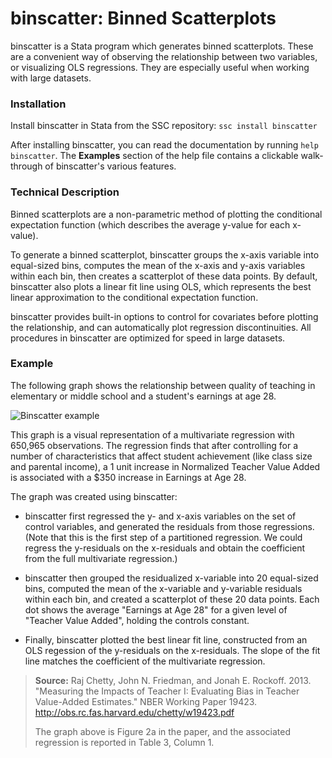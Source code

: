 binscatter: Binned Scatterplots
===============================

binscatter is a Stata program which generates binned scatterplots.  These are a convenient way of observing the relationship between two variables, or visualizing OLS regressions.  They are especially useful when working with large datasets.

### Installation ###

Install binscatter in Stata from the SSC repository: `ssc install binscatter`

After installing binscatter, you can read the documentation by running `help binscatter`.  The **Examples** section of the help file contains a clickable walk-through of binscatter's various features.

### Technical Description ###

Binned scatterplots are a non-parametric method of plotting the conditional expectation function (which describes the average y-value for each x-value).

To generate a binned scatterplot, binscatter groups the x-axis variable into equal-sized bins, computes the mean of the x-axis and y-axis variables within each bin, then creates a scatterplot of these data points.  By default, binscatter also plots a linear fit line using OLS, which represents the best linear approximation to the conditional expectation function.

binscatter provides built-in options to control for covariates before plotting the relationship, and can automatically plot regression discontinuities.  All procedures in binscatter are optimized for speed in large datasets.

### Example ###

The following graph shows the relationship between quality of teaching in elementary or middle school and a student's earnings at age 28.

![Binscatter example](http://michaelstepner.github.io/img/binscatter_va.jpg "Binscatter example")

This graph is a visual representation of a multivariate regression with 650,965 observations.  The regression finds that after controlling for a number of characteristics that affect student achievement (like class size and parental income), a 1 unit increase in Normalized Teacher Value Added is associated with a $350 increase in Earnings at Age 28.

The graph was created using binscatter:

* binscatter first regressed the y- and x-axis variables on the set of control variables, and generated the residuals from those regressions.  (Note that this is the first step of a partitioned regression.  We could regress the y-residuals on the x-residuals and obtain the coefficient from the full multivariate regression.)

* binscatter then grouped the residualized x-variable into 20 equal-sized bins, computed the mean of the x-variable and y-variable residuals within each bin, and created a scatterplot of these 20 data points. Each dot shows the average "Earnings at Age 28" for a given level of "Teacher Value Added", holding the controls constant.

* Finally, binscatter plotted the best linear fit line, constructed from an OLS regession of the y-residuals on the x-residuals.  The slope of the fit line matches the coefficient of the multivariate regression. 

> **Source:** Raj Chetty, John N. Friedman, and Jonah E. Rockoff. 2013. "Measuring the Impacts of Teacher I: Evaluating Bias in Teacher Value-Added Estimates." NBER Working Paper 19423. http://obs.rc.fas.harvard.edu/chetty/w19423.pdf
>
> The graph above is Figure 2a in the paper, and the associated regression is reported in Table 3, Column 1.
